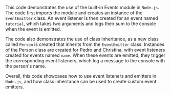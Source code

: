 This code demonstrates the use of the built-in Events module in `Node.js`. The code first imports the module and creates an instance of the `EventEmitter` class. An event listener is then created for an event named `tutorial`, which takes two arguments and logs their sum to the console when the event is emitted.

The code also demonstrates the use of class inheritance, as a new class called `Person` is created that inherits from the `EventEmitter` class. Instances of the Person class are created for Pedro and Christina, with event listeners created for events named `name`. When these events are emitted, they trigger the corresponding event listeners, which log a message to the console with the person's name.

Overall, this code showcases how to use event listeners and emitters in `Node.js`, and how class inheritance can be used to create custom event emitters.